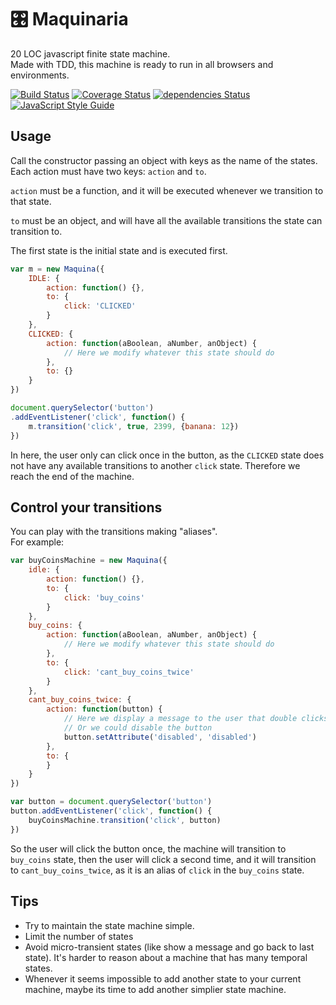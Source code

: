 # 🎛️ Maquinaria
20 LOC javascript finite state machine.     
Made with TDD, this machine is ready to run in all browsers and environments.

[![Build Status](https://travis-ci.org/tomas2387/maquina.svg?branch=master)](https://travis-ci.org/tomas2387/maquina)
[![Coverage Status](https://coveralls.io/repos/github/tomas2387/maquina/badge.svg?branch=master)](https://coveralls.io/github/tomas2387/maquina?branch=master)
[![dependencies Status](https://david-dm.org/tomas2387/maquina/status.svg)](https://david-dm.org/tomas2387/maquina)
[![JavaScript Style Guide](https://img.shields.io/badge/code_style-standard-brightgreen.svg)](https://standastanrdjs.com)   

## Usage

Call the constructor passing an object with keys as the name of the states. Each action must have two keys: `action` and `to`.

`action` must be a function, and it will be executed whenever we transition to that state.

`to` must be an object, and will have all the available  transitions the state can transition to.

The first state is the initial state and is executed first.

```javascript
var m = new Maquina({
    IDLE: {
        action: function() {},
        to: {
            click: 'CLICKED'
        }
    },
    CLICKED: {
        action: function(aBoolean, aNumber, anObject) {
            // Here we modify whatever this state should do
        },
        to: {}
    }
})

document.querySelector('button')
.addEventListener('click', function() {
    m.transition('click', true, 2399, {banana: 12})
})
```
In here, the user only can click once in the button, as the `CLICKED` state does not have any available transitions to another `click` state. Therefore we reach the end of the machine.

## Control your transitions

You can play with the transitions making "aliases".   
For example:

```javascript
var buyCoinsMachine = new Maquina({
    idle: {
        action: function() {},
        to: {
            click: 'buy_coins'
        }
    },
    buy_coins: {
        action: function(aBoolean, aNumber, anObject) {
            // Here we modify whatever this state should do
        },
        to: {
            click: 'cant_buy_coins_twice'
        }
    },
    cant_buy_coins_twice: {
        action: function(button) {
            // Here we display a message to the user that double clicks are not allowed in this system
            // Or we could disable the button
            button.setAttribute('disabled', 'disabled')
        },
        to: {
        }
    }
})

var button = document.querySelector('button')
button.addEventListener('click', function() {
    buyCoinsMachine.transition('click', button)
})
```
So the user will click the button once, the machine will transition to `buy_coins` state, then the user will click a second time, and it will transition to `cant_buy_coins_twice`, as it is an alias of `click` in the `buy_coins` state.

## Tips

- Try to maintain the state machine simple.
- Limit the number of states
- Avoid micro-transient states (like show a message and go back to last state). It's harder to reason about a machine that has many temporal states.
- Whenever it seems impossible to add another state to your current machine, maybe its time to add another simplier state machine.
